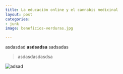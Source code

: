 ```yaml
---
title: La educación online y el cannabis medicinal
layout: post
categories:
- junk
image: beneficios-verduras.jpg

---
```


asdasdad  **asdsadsa** sadsadas


> asdasdasdasdsa

![adsad](http://)
